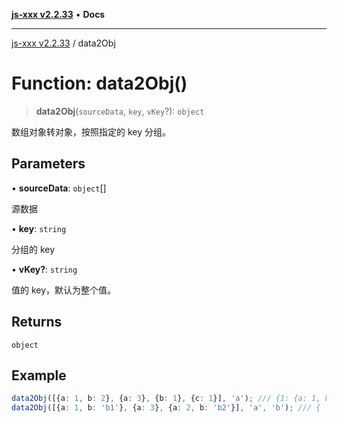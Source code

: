 [**js-xxx v2.2.33**](../README.md) • **Docs**

***

[js-xxx v2.2.33](../README.md) / data2Obj

# Function: data2Obj()

> **data2Obj**(`sourceData`, `key`, `vKey`?): `object`

数组对象转对象，按照指定的 key 分组。

## Parameters

• **sourceData**: `object`[]

源数据

• **key**: `string`

分组的 key

• **vKey?**: `string`

值的 key，默认为整个值。

## Returns

`object`

## Example

```ts
data2Obj([{a: 1, b: 2}, {a: 3}, {b: 1}, {c: 1}], 'a'); /// {1: {a: 1, b: 2}, 3: {a: 3}, undefined: {c: 1}}
data2Obj([{a: 1, b: 'b1'}, {a: 3}, {a: 2, b: 'b2'}], 'a', 'b'); /// { '1': 'b1', '2': 'b2', '3': undefined }
```

